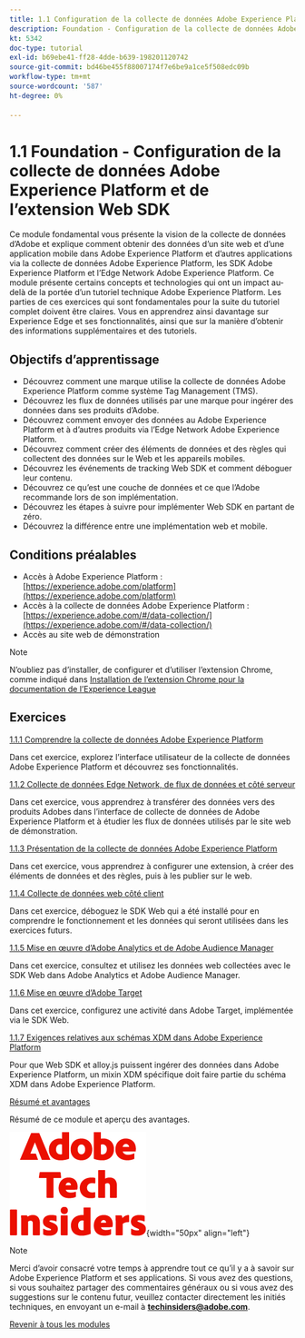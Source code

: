 ```yaml
---
title: 1.1 Configuration de la collecte de données Adobe Experience Platform et de l’extension Web SDK
description: Foundation - Configuration de la collecte de données Adobe Experience Platform et de l’extension Web SDK
kt: 5342
doc-type: tutorial
exl-id: b69ebe41-ff28-4dde-b639-198201120742
source-git-commit: bd46be455f88007174f7e6be9a1ce5f508edc09b
workflow-type: tm+mt
source-wordcount: '587'
ht-degree: 0%

---
```


# 1.1 Foundation - Configuration de la collecte de données Adobe Experience Platform et de l’extension Web SDK

Ce module fondamental vous présente la vision de la collecte de données d’Adobe et explique comment obtenir des données d’un site web et d’une application mobile dans Adobe Experience Platform et d’autres applications via la collecte de données Adobe Experience Platform, les SDK Adobe Experience Platform et l’Edge Network Adobe Experience Platform. Ce module présente certains concepts et technologies qui ont un impact au-delà de la portée d’un tutoriel technique Adobe Experience Platform. Les parties de ces exercices qui sont fondamentales pour la suite du tutoriel complet doivent être claires. Vous en apprendrez ainsi davantage sur Experience Edge et ses fonctionnalités, ainsi que sur la manière d’obtenir des informations supplémentaires et des tutoriels.

## Objectifs d’apprentissage

- Découvrez comment une marque utilise la collecte de données Adobe Experience Platform comme système Tag Management (TMS).
- Découvrez les flux de données utilisés par une marque pour ingérer des données dans ses produits d’Adobe.
- Découvrez comment envoyer des données au Adobe Experience Platform et à d’autres produits via l’Edge Network Adobe Experience Platform.
- Découvrez comment créer des éléments de données et des règles qui collectent des données sur le Web et les appareils mobiles.
- Découvrez les événements de tracking Web SDK et comment déboguer leur contenu.
- Découvrez ce qu’est une couche de données et ce que l’Adobe recommande lors de son implémentation.
- Découvrez les étapes à suivre pour implémenter Web SDK en partant de zéro.
- Découvrez la différence entre une implémentation web et mobile.

## Conditions préalables

- Accès à Adobe Experience Platform : [https://experience.adobe.com/platform](https://experience.adobe.com/platform)
- Accès à la collecte de données Adobe Experience Platform : [https://experience.adobe.com/#/data-collection/](https://experience.adobe.com/#/data-collection/)
- Accès au site web de démonstration

>[!NOTE]
>
>N’oubliez pas d’installer, de configurer et d’utiliser l’extension Chrome, comme indiqué dans [Installation de l’extension Chrome pour la documentation de l’Experience League ](../../gettingstarted/gettingstarted/ex1.md)

## Exercices

[1.1.1 Comprendre la collecte de données Adobe Experience Platform](./ex1.md)

Dans cet exercice, explorez l’interface utilisateur de la collecte de données Adobe Experience Platform et découvrez ses fonctionnalités.

[1.1.2 Collecte de données Edge Network, de flux de données et côté serveur](./ex2.md)

Dans cet exercice, vous apprendrez à transférer des données vers des produits Adobes dans l’interface de collecte de données de Adobe Experience Platform et à étudier les flux de données utilisés par le site web de démonstration.

[1.1.3 Présentation de la collecte de données Adobe Experience Platform](./ex3.md)

Dans cet exercice, vous apprendrez à configurer une extension, à créer des éléments de données et des règles, puis à les publier sur le web.

[1.1.4 Collecte de données web côté client](./ex4.md)

Dans cet exercice, déboguez le SDK Web qui a été installé pour en comprendre le fonctionnement et les données qui seront utilisées dans les exercices futurs.

[1.1.5 Mise en œuvre d’Adobe Analytics et de Adobe Audience Manager](./ex5.md)

Dans cet exercice, consultez et utilisez les données web collectées avec le SDK Web dans Adobe Analytics et Adobe Audience Manager.

[1.1.6 Mise en œuvre d’Adobe Target](./ex6.md)

Dans cet exercice, configurez une activité dans Adobe Target, implémentée via le SDK Web.

[1.1.7 Exigences relatives aux schémas XDM dans Adobe Experience Platform](./ex7.md)

Pour que Web SDK et alloy.js puissent ingérer des données dans Adobe Experience Platform, un mixin XDM spécifique doit faire partie du schéma XDM dans Adobe Experience Platform.

[Résumé et avantages](./summary.md)

Résumé de ce module et aperçu des avantages.

![Insiders de la technologie ](./../../../assets/images/techinsiders.png){width="50px" align="left"}

>[!NOTE]
>
>Merci d’avoir consacré votre temps à apprendre tout ce qu’il y a à savoir sur Adobe Experience Platform et ses applications. Si vous avez des questions, si vous souhaitez partager des commentaires généraux ou si vous avez des suggestions sur le contenu futur, veuillez contacter directement les initiés techniques, en envoyant un e-mail à **techinsiders@adobe.com**.

[Revenir à tous les modules](../../../overview.md)

